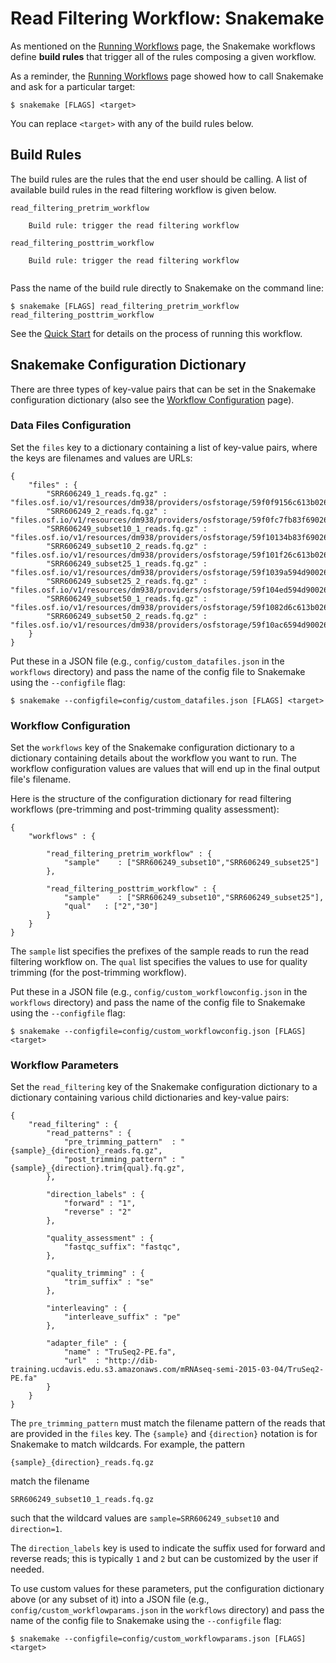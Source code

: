 # Read Filtering Workflow: Snakemake

As mentioned on the [Running Workflows](running_workflows.md) page,
the Snakemake workflows define **build rules** that trigger all of
the rules composing a given workflow.

As a reminder, the [Running Workflows](running_workflows.md) page 
showed how to call Snakemake and ask for a particular target:

```
$ snakemake [FLAGS] <target>
```

You can replace `<target>` with any of the build rules below.

## Build Rules

The build rules are the rules that the end user should be calling.
A list of available build rules in the read filtering workflow is
given below.

```
read_filtering_pretrim_workflow
    
    Build rule: trigger the read filtering workflow
    
read_filtering_posttrim_workflow
    
    Build rule: trigger the read filtering workflow
    
```

Pass the name of the build rule directly to Snakemake
on the command line:

```
$ snakemake [FLAGS] read_filtering_pretrim_workflow read_filtering_posttrim_workflow
```

See the [Quick Start](quickstart.md) for details on the process of running this workflow.


## Snakemake Configuration Dictionary

There are three types of key-value pairs that can be set in the 
Snakemake configuration dictionary (also see the 
[Workflow Configuration](config.md) page).

### Data Files Configuration

Set the `files` key to a dictionary containing
a list of key-value pairs, where the keys are 
filenames and values are URLs:

```
{
    "files" : {
        "SRR606249_1_reads.fq.gz" :           "files.osf.io/v1/resources/dm938/providers/osfstorage/59f0f9156c613b026430dbc7",
        "SRR606249_2_reads.fq.gz" :           "files.osf.io/v1/resources/dm938/providers/osfstorage/59f0fc7fb83f69026076be47",
        "SRR606249_subset10_1_reads.fq.gz" :  "files.osf.io/v1/resources/dm938/providers/osfstorage/59f10134b83f69026377611b",
        "SRR606249_subset10_2_reads.fq.gz" :  "files.osf.io/v1/resources/dm938/providers/osfstorage/59f101f26c613b026330e53a",
        "SRR606249_subset25_1_reads.fq.gz" :  "files.osf.io/v1/resources/dm938/providers/osfstorage/59f1039a594d900263120c38",
        "SRR606249_subset25_2_reads.fq.gz" :  "files.osf.io/v1/resources/dm938/providers/osfstorage/59f104ed594d90026411f486",
        "SRR606249_subset50_1_reads.fq.gz" :  "files.osf.io/v1/resources/dm938/providers/osfstorage/59f1082d6c613b026430e5cf",
        "SRR606249_subset50_2_reads.fq.gz" :  "files.osf.io/v1/resources/dm938/providers/osfstorage/59f10ac6594d900262123e77",
    }
}
```

Put these in a JSON file (e.g., `config/custom_datafiles.json` 
in the `workflows` directory) and pass the name of the config file
to Snakemake using the `--configfile` flag:

```
$ snakemake --configfile=config/custom_datafiles.json [FLAGS] <target>
```

### Workflow Configuration

Set the `workflows` key of the Snakemake configuration dictionary to a
dictionary containing details about the workflow you want to run.  The workflow
configuration values are values that will end up in the final output file's
filename.

Here is the structure of the configuration dictionary
for read filtering workflows (pre-trimming and post-trimming
quality assessment):

```
{
    "workflows" : {

        "read_filtering_pretrim_workflow" : {
            "sample"    : ["SRR606249_subset10","SRR606249_subset25"]
        },

        "read_filtering_posttrim_workflow" : {
            "sample"    : ["SRR606249_subset10","SRR606249_subset25"],
            "qual"   : ["2","30"]
        }
    }
}
```

The `sample` list specifies the prefixes of the sample reads to 
run the read filtering workflow on. The `qual` list specifies the 
values to use for quality trimming (for the post-trimming workflow).

Put these in a JSON file (e.g., `config/custom_workflowconfig.json` 
in the `workflows` directory) and pass the name of the config file
to Snakemake using the `--configfile` flag:

```
$ snakemake --configfile=config/custom_workflowconfig.json [FLAGS] <target>
```

### Workflow Parameters

Set the `read_filtering` key of the Snakemake configuration dictionary
to a dictionary containing various child dictionaries and key-value pairs:

```
{
    "read_filtering" : {
        "read_patterns" : {
            "pre_trimming_pattern"  : "{sample}_{direction}_reads.fq.gz",
            "post_trimming_pattern" : "{sample}_{direction}.trim{qual}.fq.gz",
        },

        "direction_labels" : {
            "forward" : "1",
            "reverse" : "2"
        },

        "quality_assessment" : {
            "fastqc_suffix": "fastqc",
        },

        "quality_trimming" : {
            "trim_suffix" : "se"
        },

        "interleaving" : {
            "interleave_suffix" : "pe"
        },

        "adapter_file" : {
            "name" : "TruSeq2-PE.fa",
            "url"  : "http://dib-training.ucdavis.edu.s3.amazonaws.com/mRNAseq-semi-2015-03-04/TruSeq2-PE.fa"
        }
    }
}
```

The `pre_trimming_pattern` must match the filename pattern of the reads 
that are provided in the `files` key. The `{sample}` and `{direction}`
notation is for Snakemake to match wildcards. For example, the pattern

```
{sample}_{direction}_reads.fq.gz
```

match the filename

```
SRR606249_subset10_1_reads.fq.gz
```

such that the wildcard values are `sample=SRR606249_subset10`
and `direction=1`.

The `direction_labels` key is used to indicate the suffix used for
forward and reverse reads; this is typically `1` and `2` but can be
customized by the user if needed.

To use custom values for these parameters, put the configuration dictionary
above (or any subset of it) into a JSON file (e.g.,
`config/custom_workflowparams.json` in the `workflows` directory) and pass the
name of the config file to Snakemake using the `--configfile` flag:

```
$ snakemake --configfile=config/custom_workflowparams.json [FLAGS] <target>
```


